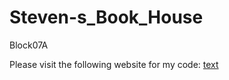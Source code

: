 # Steven-s_Book_House
Block07A


Please visit the following website for my code:
[text](https://github.com/riggsmcgee/Steven-s_Book_House)